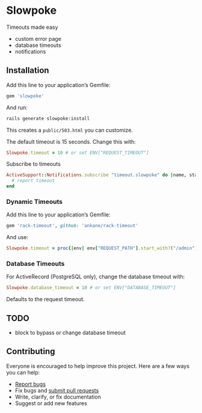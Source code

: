 # Slowpoke

Timeouts made easy

- custom error page
- database timeouts
- notifications

## Installation

Add this line to your application’s Gemfile:

```ruby
gem 'slowpoke'
```

And run:

```sh
rails generate slowpoke:install
```

This creates a `public/503.html` you can customize.

The default timeout is 15 seconds. Change this with:

```ruby
Slowpoke.timeout = 10 # or set ENV["REQUEST_TIMEOUT"]
```

Subscribe to timeouts

```ruby
ActiveSupport::Notifications.subscribe "timeout.slowpoke" do |name, start, finish, id, payload|
  # report timeout
end
```

### Dynamic Timeouts

Add this line to your application’s Gemfile:

```ruby
gem 'rack-timeout', github: 'ankane/rack-timeout'
```

And use:

```ruby
Slowpoke.timeout = proc{|env| env["REQUEST_PATH"].start_with?("/admin") ? 15 : 5 }
```

### Database Timeouts

For ActiveRecord (PostgreSQL only), change the database timeout with:

```ruby
Slowpoke.database_timeout = 10 # or set ENV["DATABASE_TIMEOUT"]
```

Defaults to the request timeout.

## TODO

- block to bypass or change database timeout

## Contributing

Everyone is encouraged to help improve this project. Here are a few ways you can help:

- [Report bugs](https://github.com/ankane/slowpoke/issues)
- Fix bugs and [submit pull requests](https://github.com/ankane/slowpoke/pulls)
- Write, clarify, or fix documentation
- Suggest or add new features
